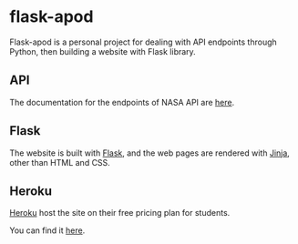 # flask-apod

Flask-apod is a personal project for dealing with API endpoints through Python, then building a website with Flask library. 

## API

The documentation for the endpoints of NASA API are [here](https://api.nasa.gov/).

## Flask

The website is built with [Flask](https://flask.palletsprojects.com/en/1.1.x/), and the web pages are rendered with [Jinja](https://jinja.palletsprojects.com/en/2.11.x/), other than HTML and CSS.

## Heroku

[Heroku](https://www.heroku.com/home) host the site on their free pricing plan for students.

You can find it [here](https://my-apod-app.herokuapp.com/).



